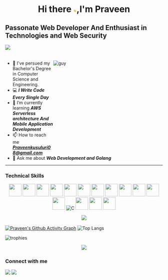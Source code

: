 <h1 align="center">Hi there  <img src="https://github.com/Parply/Parply/blob/master/.github/Hi.gif?raw=true" width="10px">,I'm Praveen</h1>
<h2 alig>Passonate Web Developer And Enthusiast in Technologies and Web Security</h2>

![](https://komarev.com/ghpvc/?username=PraveenKusuluri08) <br><br>

<img align="right" height="270px" alt="guy" width="350" src="https://i.pinimg.com/originals/e4/26/70/e426702edf874b181aced1e2fa5c6cde.gif" /> </a>
  - 🔭 I've persued my Bachelor's Degree in Computer Science and Engineering.
  - 💻 ***I Write Code Every Single Day***
  - 🌱 I’m currently learning ***AWS Serverless architecture And Mobile Application Development***
  - 📫 How to reach me ***Praveenkusuluri08@gmail.com***
  - 💬 Ask me about ***Web Development and Golang***
 <hr/>

   ### Technical Skills

 <p align="center">
 <img background-color="coral" height="40" width="40" src="https://github.com/tomchen/stack-icons/blob/master/logos/javascript.svg" />
 <img height="40" width="40" src="https://github.com/tomchen/stack-icons/blob/master/logos/python.svg" />
 <img height="40" width="40" src="https://github.com/tomchen/stack-icons/blob/master/logos/java.svg" />
<img height="40" width="40" src="https://github.com/tomchen/stack-icons/blob/master/logos/git.svg"/>
 <img height="40" width="40" src="https://github.com/tomchen/stack-icons/blob/master/logos/firebase.svg"/>
<img height="40" width="40" src="https://github.com/tomchen/stack-icons/blob/master/logos/react.svg" />
<img height="40" width="40" src="https://go.dev/blog/go-brand/Go-Logo/SVG/Go-Logo_Aqua.svg"/>
 <img height="40" width="40" src="https://github.com/tomchen/stack-icons/blob/master/logos/mongodb.svg" />
 <img height="40" width="40" src="https://github.com/tomchen/stack-icons/blob/master/logos/nodejs.svg" />
 <img height="40" width="40" src="https://github.com/tomchen/stack-icons/blob/master/logos/express.svg"/>
  <img height="40" width="40" src="https://github.com/tomchen/stack-icons/blob/master/logos/redux.svg"/>
  <img height="40" width="40" src="https://github.com/tomchen/stack-icons/blob/master/logos/npm.svg"/>
  <img src="https://github.com/tomchen/stack-icons/blob/master/logos/c.svg" alt="C" width="40px" height="40px">
  <img height="40" width="40" src="https://github.com/tomchen/stack-icons/blob/master/logos/html-5.svg"/>
  <img height="40" width="40" src="https://github.com/tomchen/stack-icons/blob/master/logos/css-3.svg"/>
  <img height="40" width="40" src="https://github.com/tomchen/stack-icons/blob/master/logos/bootstrap.svg"/>
  
<!--  https://github.com/tomchen/stack-icons/blob/master/logos/graphql.svg -->
  <p align=center>
 <img src="https://github-readme-stats.vercel.app/api?username=PraveenKusuluri08&show_icons=true&theme=tokyonight&count_private=true" />
</p>

[![Praveen's Github Activity Graph](https://activity-graph.herokuapp.com/graph?username=PraveenKusuluri08&theme=react-dark&hide_border=true&area=true)](https://git.io/PraveenKusuluri08)
 ![Top Langs](https://github-readme-stats.vercel.app/api/top-langs/?username=PraveenKusuluri08&theme=tokyonight)
 
 <img src="https://github-profile-trophy.vercel.app/?username=PraveenKusuluri08&row=2&column=3&margin-w=8&margin-h=8" alt="trophies" />

<p align=center >
<img src="https://github-readme-streak-stats.herokuapp.com/?user=PraveenKusuluri08" />
</p>

<img src="https://www.googletagmanager.com/gtag/js?id=G-HMLV0B4DPM" style="display: none;" onload="gtag('event', 'page_view', { 'send_to': 'G-HMLV0B4DPM', 'event_callback': function() { document.getElementById('google-analytics').remove(); } });" id="google-analytics">


### Connect with me

[<img src="https://img.shields.io/badge/linkedin-%230077B5.svg?&style=for-the-badge&logo=linkedin&logoColor=white"/>](https://www.linkedin.com/in/praveen-kusuluri-0504a71b2/)
[<img src="https://img.shields.io/badge/hackerrank-%0d141e.svg?&style=for-the-badge&logo=hackerrank&logoColor=white">](https://www.hackerrank.com/praveenkusuluri1)
 </p>

